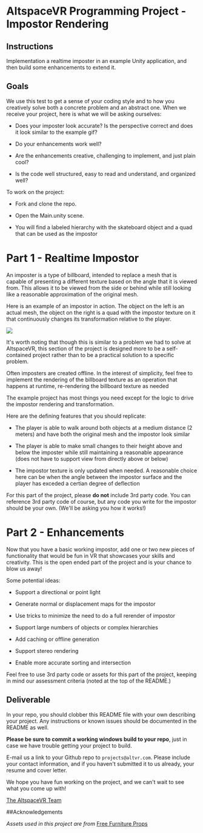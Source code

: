 # AltspaceVR Programming Project - Impostor Rendering

## Instructions

Implementation a realtime imposter in an example Unity application, and then build some enhancements to extend it.

## Goals

We use this test to get a sense of your coding style and to how you creatively solve both a concrete problem and an abstract one. When we receive your project, here is what we will be asking ourselves:

- Does your imposter look accurate? Is the perspective correct and does it look similar to the example gif?

- Do your enhancements work well?

- Are the enhancements creative, challenging to implement, and just plain cool?

- Is the code well structured, easy to read and understand, and organized well?

To work on the project:

- Fork and clone the repo.

- Open the Main.unity scene. 

- You will find a labeled hierarchy with the skateboard object and a quad that can be used as the impostor

# Part 1 - Realtime Impostor

An imposter is a type of billboard, intended to replace a mesh that is capable of presenting a different texture based on the angle that it is viewed from. This allows it to be viewed from the side or behind while still looking like a reasonable approximation of the original mesh. 

Here is an example of an impostor in action. The object on the left is an actual mesh, the object on the right is a quad with the impostor texture on it that continuously changes its transformation relative to the player.

![](images/impostor-spin.gif)

It's worth noting that though this is similar to a problem we had to solve at AltspaceVR, this section of the project is designed more to be a self-contained project rather than to be a practical solution to a specific problem. 

Often imposters are created offline. In the interest of simplicity, feel free to implement the rendering of the billboard texture as an operation that happens at runtime, re-rendering the billboard texture as needed

The example project has most things you need except for the logic to drive the impostor rendering and transformation.

Here are the defining features that you should replicate:

- The player is able to walk around both objects at a medium distance (2 meters) and have both the original mesh and the impostor look similar

- The player is able to make small changes to their height above and below the imposter while still maintaining a reasonable appearance (does not have to support view from directly above or below)

- The impostor texture is only updated when needed. A reasonable choice here can be when the angle between the impostor surface and the player has exceded a certian degree of deflection

For this part of the project, please **do not** include 3rd party code. You can reference 3rd party code of course, but any code you write for the impostor should be your own. (We'll be asking you how it works!)

# Part 2 - Enhancements

Now that you have a basic working impostor, add one or two new pieces of functionality that would be fun in VR that showcases your skills and creativity. This is the open ended part of the project and is your chance to blow us away! 

Some potential ideas:

- Support a directional or point light

- Generate normal or displacement maps for the impostor

- Use tricks to minimize the need to do a full rerender of impostor 

- Support large numbers of objects or complex hierarchies

- Add caching or offline generation

- Support stereo rendering

- Enable more accurate sorting and intersection

Feel free to use 3rd party code or assets for this part of the project, keeping in mind our assessment criteria (noted at the top of the README.)

## Deliverable

In your repo, you should clobber this README file with your own describing your project. Any instructions or known issues should be documented in the README as well.

**Please be sure to commit a working windows build to your repo**, just in case we have trouble getting your project to build.

E-mail us a link to your Github repo to `projects@altvr.com`. Please include your contact information, and if you haven't submitted it to us already, your resume and cover letter. 

We hope you have fun working on the project, and we can't wait to see what you come up with!
    
[The AltspaceVR Team](http://altvr.com/team/)
    
##Acknowledgements

*Assets used in this project are from* [Free Furniture Props](https://www.assetstore.unity3d.com/en/#!/content/8822)


